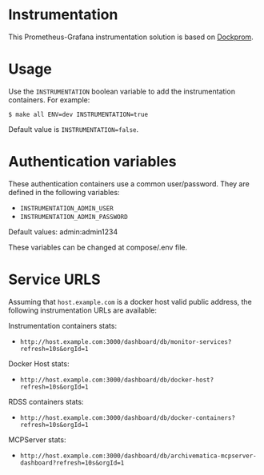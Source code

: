 Instrumentation
===============

This Prometheus-Grafana instrumentation solution is based on [Dockprom](https://github.com/stefanprodan/dockprom).

Usage
=====

Use the `INSTRUMENTATION` boolean variable to add the instrumentation containers.
For example:

	$ make all ENV=dev INSTRUMENTATION=true

Default value is `INSTRUMENTATION=false`.

Authentication variables
========================

These authentication containers use a common user/password. They are defined in
the following variables:

* `INSTRUMENTATION_ADMIN_USER`
* `INSTRUMENTATION_ADMIN_PASSWORD`

Default values: admin:admin1234

These variables can be changed at compose/.env file.

Service URLS
============

Assuming that `host.example.com` is a docker host valid public address,
the following instrumentation URLs are available:

Instrumentation containers stats:

* `http://host.example.com:3000/dashboard/db/monitor-services?refresh=10s&orgId=1`

Docker Host stats:

* `http://host.example.com:3000/dashboard/db/docker-host?refresh=10s&orgId=1`

RDSS containers stats:

* `http://host.example.com:3000/dashboard/db/docker-containers?refresh=10s&orgId=1`

MCPServer stats:

* `http://host.example.com:3000/dashboard/db/archivematica-mcpserver-dashboard?refresh=10s&orgId=1`
